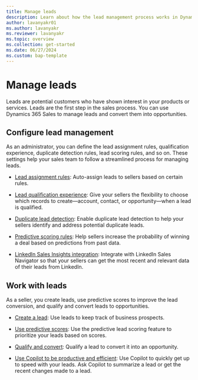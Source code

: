 ```yaml
---
title: Manage leads
description: Learn about how the lead management process works in Dynamics 365 Sales. 
author: lavanyakr01
ms.author: lavanyakr
ms.reviewer: lavanyakr 
ms.topic: overview
ms.collection: get-started 
ms.date: 06/27/2024
ms.custom: bap-template 
---
```


# Manage leads

Leads are potential customers who have shown interest in your products or services. Leads are the first step in the sales process. You can use Dynamics 365 Sales to manage leads and convert them into opportunities.

## Configure lead management

As an administrator, you can define the lead assignment rules, qualification experience, duplicate detection rules, lead scoring rules, and so on. These settings help your sales team to follow a streamlined process for managing leads.

- [Lead assignment rules](understand-lead-distributions-assignment-rules.md): Auto-assign leads to sellers based on certain rules. 

- [Lead qualification experience](define-lead-qualification-experience.md): Give your sellers the flexibility to choose which records to create—account, contact, or opportunity—when a lead is qualified.  

- [Duplicate lead detection](enable-duplicate-lead-detection.md): Enable duplicate lead detection to help your sellers identify and address potential duplicate leads.  
- [Predictive scoring rules](configure-predictive-lead-scoring.md): Help sellers increase the probability of winning a deal based on predictions from past data.
- [LinkedIn Sales Insights integration](/dynamics365/linkedin/integrate-sales-navigator): Integrate with LinkedIn Sales Navigator so that your sellers can get the most recent and relevant data of their leads from LinkedIn.

## Work with leads

As a seller, you create leads, use predictive scores to improve the lead conversion, and qualify and convert leads to opportunities.

- [Create a lead](create-edit-lead-sales.md): Use leads to keep track of business prospects.
  
- [Use predictive scores](work-predictive-lead-scoring.md): Use the predictive lead scoring feature to prioritize your leads based on scores.
- [Qualify and convert](qualify-lead-convert-opportunity-sales.md): Qualify a lead to convert it into an opportunity.
- [Use Copilot to be productive and efficient](copilot-get-information.md#summarize-a-lead): Use Copilot to quickly get up to speed with your leads. Ask Copilot to summarize a lead or get the recent changes made to a lead.